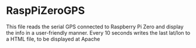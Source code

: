 # RaspPiZeroGPS
This file reads the serial GPS connected to Raspberry Pi Zero and display the info in a user-friendly manner. Every 10 seconds writes the last lat/lon to a HTML file, to be displayed at Apache
